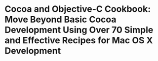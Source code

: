 # Cocoa and Objective-C Cookbook: Move Beyond Basic Cocoa Development Using Over 70 Simple and Effective Recipes for Mac OS X Development

## 

